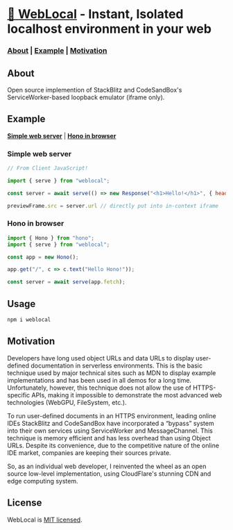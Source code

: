 # [🔌 WebLocal](https://weblocal.dev) - Instant, Isolated localhost environment in your web

### [About](#about) | [Example](#example) | [Motivation](#motivation)

## About

Open source implemention of StackBlitz and CodeSandBox's ServiceWorker-based loopback emulator (iframe only).

## Example

**[Simple web server](#simple-web-server)** | **[Hono in browser](#hono-in-browser)**
### Simple web server
```javascript
// From Client JavaScript!

import { serve } from "weblocal";

const server = await serve(() => new Response("<h1>Hello!</h1>", { headers: { "Content-Type": "text/html" } }));

previewFrame.src = server.url // directly put into in-context iframe
```

### Hono in browser
```javascript
import { Hono } from "hono";
import { serve } from "weblocal";

const app = new Hono();

app.get("/", c => c.text("Hello Hono!"));

const server = await serve(app.fetch);
```

## Usage
```sh
npm i weblocal
```

## Motivation
Developers have long used object URLs and data URLs to display user-defined documentation in serverless environments.
This is the basic technique used by major technical sites such as MDN to display example implementations and has been used in all demos for a long time.
Unfortunately, however, this technique does not allow the use of HTTPS-specific APIs, making it impossible to demonstrate the most advanced web technologies (WebGPU, FileSystem, etc.).

To run user-defined documents in an HTTPS environment, leading online IDEs StackBlitz and CodeSandBox have incorporated a “bypass” system into their own services using ServiceWorker and MessageChannel.
This technique is memory efficient and has less overhead than using Object URLs. Despite its convenience, due to the competitive nature of the online IDE market, companies are keeping their sources private.

So, as an individual web developer, I reinvented the wheel as an open source low-level implementation, using CloudFlare's stunning CDN and edge computing system.

## License

WebLocal is [MIT licensed](./LICENSE).